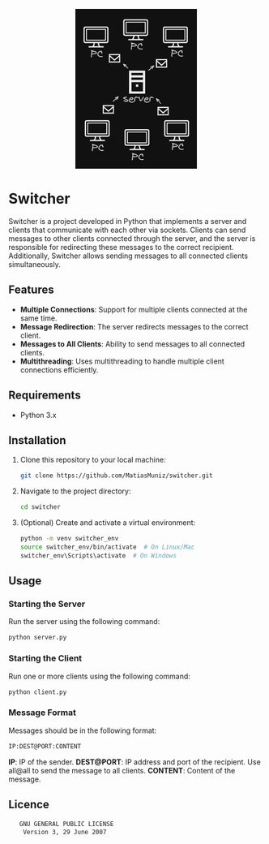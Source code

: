 <p align="center">
  <img src="./switcher.png" alt="switcher" />
</p>

# Switcher
Switcher is a project developed in Python that implements a server and clients that communicate with each other via sockets. Clients can send messages to other clients connected through the server, and the server is responsible for redirecting these messages to the correct recipient. Additionally, Switcher allows sending messages to all connected clients simultaneously.

## Features

- **Multiple Connections**: Support for multiple clients connected at the same time.
- **Message Redirection**: The server redirects messages to the correct client.
- **Messages to All Clients**: Ability to send messages to all connected clients.
- **Multithreading**: Uses multithreading to handle multiple client connections efficiently.

## Requirements

- Python 3.x

## Installation

1. Clone this repository to your local machine:
    ```bash
    git clone https://github.com/MatiasMuniz/switcher.git
    ```

2. Navigate to the project directory:
    ```bash
    cd switcher
    ```

3. (Optional) Create and activate a virtual environment:
    ```bash
    python -m venv switcher_env
    source switcher_env/bin/activate  # On Linux/Mac
    switcher_env\Scripts\activate  # On Windows
    ```

## Usage

### Starting the Server

Run the server using the following command:
```bash
python server.py
```

### Starting the Client

Run one or more clients using the following command:

```bash
python client.py
```

### Message Format
Messages should be in the following format:

```bash
IP:DEST@PORT:CONTENT
```

**IP**: IP of the sender.
**DEST@PORT**: IP address and port of the recipient. Use all@all to send the message to all clients.
**CONTENT**: Content of the message.

## Licence
```
   GNU GENERAL PUBLIC LICENSE
    Version 3, 29 June 2007
```